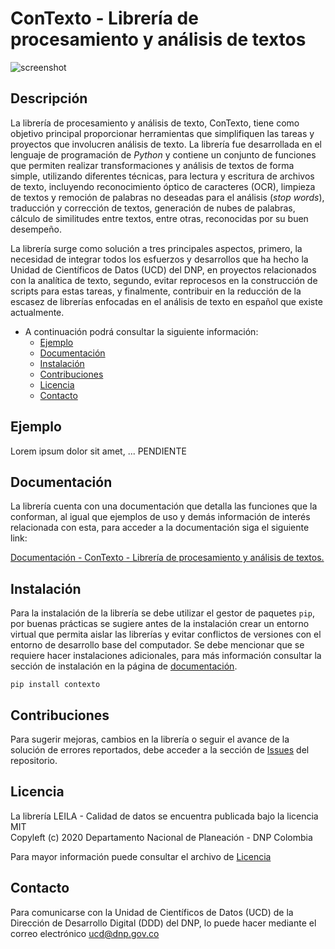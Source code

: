 # ConTexto - Librería de procesamiento y análisis de textos

![screenshot](https://raw.githubusercontent.com/ucd-dnp/contexto/master/docs/_images/contexto.jpg "LEILA")

## Descripción

La librería de procesamiento y análisis de texto, ConTexto, tiene como objetivo principal proporcionar herramientas que simplifiquen las tareas y proyectos que involucren análisis de texto. La librería fue desarrollada en el lenguaje de programación de <em>Python</em> y contiene un conjunto de funciones que permiten realizar transformaciones y análisis de textos de forma simple, utilizando diferentes técnicas, para lectura y escritura de archivos de texto, incluyendo reconocimiento óptico de caracteres (OCR), limpieza de textos y remoción de palabras no deseadas para el análisis (<em>stop words</em>), traducción y corrección de textos, generación de nubes de palabras, cálculo de similitudes entre textos, entre otras, reconocidas por su buen desempeño.

La librería surge como solución a tres principales aspectos, primero, la necesidad de integrar todos los esfuerzos y desarrollos que ha hecho la Unidad de Científicos de Datos (UCD) del DNP, en proyectos relacionados con la analítica de texto, segundo, evitar reprocesos en la construcción de scripts para estas tareas, y finalmente, contribuir en la reducción de la escasez de librerías enfocadas en el análisis de texto en español que existe actualmente. 

- A continuación podrá consultar la siguiente información:
  - [Ejemplo](#ejemplo)
  - [Documentación](#documentaci%C3%B3n)  
  - [Instalación](#instalaci%C3%B3n)
  - [Contribuciones](#contribuciones)
  - [Licencia](#licencia)
  - [Contacto](#contacto)

## Ejemplo

Lorem ipsum dolor sit amet, ... PENDIENTE

## Documentación

La librería cuenta con una documentación que detalla las funciones que la conforman, al igual que ejemplos de uso y demás información de interés relacionada con esta, para acceder a la documentación siga el siguiente link:

[Documentación - ConTexto - Librería de procesamiento y análisis de textos.](https://ucd-dnp.github.io/contexto/)

## Instalación

Para la instalación de la librería se debe utilizar el gestor de paquetes ``pip``, por buenas prácticas se sugiere antes de la instalación crear un entorno virtual que permita aislar las librerías y evitar conflictos de versiones con el entorno de desarrollo base del computador. Se debe mencionar que se requiere hacer instalaciones adicionales, para más información consultar la sección de instalación en la página de [documentación](https://ucd-dnp.github.io/contexto/instalacion.html).

```
pip install contexto
```

## Contribuciones

Para sugerir mejoras, cambios en la librería o seguir el avance de la solución de errores reportados, debe acceder a la sección de [Issues](https://github.com/ucd-dnp/contexto/issues) del repositorio.

## Licencia

La librería LEILA - Calidad de datos se encuentra publicada bajo la licencia MIT <br />
Copyleft (c) 2020 Departamento Nacional de Planeación - DNP Colombia

Para mayor información puede consultar el archivo de [Licencia](https://github.com/ucd-dnp/contexto/blob/master/LICENSE)

## Contacto

Para comunicarse con la Unidad de Científicos de Datos (UCD) de la Dirección de Desarrollo Digital (DDD) del DNP, lo puede hacer mediante el correo electrónico ucd@dnp.gov.co
